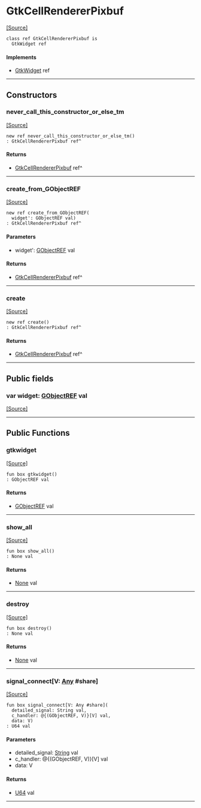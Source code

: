 # GtkCellRendererPixbuf
<span class="source-link">[[Source]](src/gtk3/GtkCellRendererPixbuf.md#L6)</span>
```pony
class ref GtkCellRendererPixbuf is
  GtkWidget ref
```

#### Implements

* [GtkWidget](gtk3-GtkWidget.md) ref

---

## Constructors

### never_call_this_constructor_or_else_tm
<span class="source-link">[[Source]](src/gtk3/GtkCellRendererPixbuf.md#L10)</span>


```pony
new ref never_call_this_constructor_or_else_tm()
: GtkCellRendererPixbuf ref^
```

#### Returns

* [GtkCellRendererPixbuf](gtk3-GtkCellRendererPixbuf.md) ref^

---

### create_from_GObjectREF
<span class="source-link">[[Source]](src/gtk3/GtkCellRendererPixbuf.md#L13)</span>


```pony
new ref create_from_GObjectREF(
  widget': GObjectREF val)
: GtkCellRendererPixbuf ref^
```
#### Parameters

*   widget': [GObjectREF](gtk3-..-gobject-GObjectREF.md) val

#### Returns

* [GtkCellRendererPixbuf](gtk3-GtkCellRendererPixbuf.md) ref^

---

### create
<span class="source-link">[[Source]](src/gtk3/GtkCellRendererPixbuf.md#L17)</span>


```pony
new ref create()
: GtkCellRendererPixbuf ref^
```

#### Returns

* [GtkCellRendererPixbuf](gtk3-GtkCellRendererPixbuf.md) ref^

---

## Public fields

### var widget: [GObjectREF](gtk3-..-gobject-GObjectREF.md) val
<span class="source-link">[[Source]](src/gtk3/GtkCellRendererPixbuf.md#L7)</span>



---

## Public Functions

### gtkwidget
<span class="source-link">[[Source]](src/gtk3/GtkCellRendererPixbuf.md#L9)</span>


```pony
fun box gtkwidget()
: GObjectREF val
```

#### Returns

* [GObjectREF](gtk3-..-gobject-GObjectREF.md) val

---

### show_all
<span class="source-link">[[Source]](src/gtk3/GtkWidget.md#L4)</span>


```pony
fun box show_all()
: None val
```

#### Returns

* [None](builtin-None.md) val

---

### destroy
<span class="source-link">[[Source]](src/gtk3/GtkWidget.md#L7)</span>


```pony
fun box destroy()
: None val
```

#### Returns

* [None](builtin-None.md) val

---

### signal_connect\[V: [Any](builtin-Any.md) #share\]
<span class="source-link">[[Source]](src/gtk3/GtkWidget.md#L10)</span>


```pony
fun box signal_connect[V: Any #share](
  detailed_signal: String val,
  c_handler: @{(GObjectREF, V)}[V] val,
  data: V)
: U64 val
```
#### Parameters

*   detailed_signal: [String](builtin-String.md) val
*   c_handler: @{(GObjectREF, V)}[V] val
*   data: V

#### Returns

* [U64](builtin-U64.md) val

---

